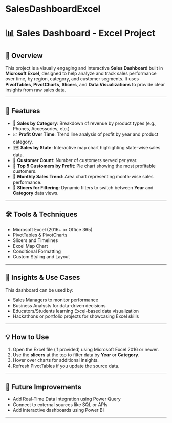 # SalesDashboardExcel
# 📊 Sales Dashboard - Excel Project


## 🧾 Overview

This project is a visually engaging and interactive **Sales Dashboard** built in **Microsoft Excel**, designed to help analyze and track sales performance over time, by region, category, and customer segments. It uses **PivotTables**, **PivotCharts**, **Slicers**, and **Data Visualizations** to provide clear insights from raw sales data.

---

## 🚀 Features

- 📂 **Sales by Category**: Breakdown of revenue by product types (e.g., Phones, Accessories, etc.)
- 📈 **Profit Over Time**: Trend line analysis of profit by year and product category.
- 🗺️ **Sales by State**: Interactive map chart highlighting state-wise sales data.
- 👥 **Customer Count**: Number of customers served per year.
- 🥇 **Top 5 Customers by Profit**: Pie chart showing the most profitable customers.
- 📆 **Monthly Sales Trend**: Area chart representing month-wise sales performance.
- 🧮 **Slicers for Filtering**: Dynamic filters to switch between **Year** and **Category** data views.

---

## 🛠️ Tools & Techniques

- Microsoft Excel (2016+ or Office 365)
- PivotTables & PivotCharts
- Slicers and Timelines
- Excel Map Chart
- Conditional Formatting
- Custom Styling and Layout

---


## 🧠 Insights & Use Cases

This dashboard can be used by:
- Sales Managers to monitor performance
- Business Analysts for data-driven decisions
- Educators/Students learning Excel-based data visualization
- Hackathons or portfolio projects for showcasing Excel skills

---

## 💡 How to Use

1. Open the Excel file (if provided) using Microsoft Excel 2016 or newer.
2. Use the **slicers** at the top to filter data by **Year** or **Category**.
3. Hover over charts for additional insights.
4. Refresh PivotTables if you update the source data.

---

## 📌 Future Improvements

- Add Real-Time Data Integration using Power Query
- Connect to external sources like SQL or APIs
- Add interactive dashboards using Power BI

---

